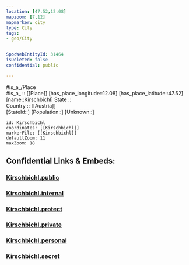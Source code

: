 ```yaml
---
location: [47.52,12.08] 
mapzoom: [7,12] 
mapmarker: city 
type: City
tags:
- geo/City


SpocWebEntityId: 31464
isDeleted: false
confidential: public

---
```

#is_a_/Place  
#is_a_ :: [[Place]] 
[has_place_longitude::12.08] 
[has_place_latitude::47.52] 
[name::Kirschbichl] 
State ::  
Country :: [[Austria]]  
[StateId::] 
[Population::] 
[Unknown::] 


```leaflet
id: Kirschbichl
coordinates: [[Kirschbichl]] 
markerFile: [[Kirschbichl]] 
defaultZoom: 11 
maxZoom: 18
```


## Confidential Links & Embeds: 

### [Kirschbichl.public](/_public/\Earth\Continent\Europe\Europe~Central\Austria\Austrias_States\Tirol\CityKirschbichl.public.md) 

### [Kirschbichl.internal](/_internal/\Earth\Continent\Europe\Europe~Central\Austria\Austrias_States\Tirol\CityKirschbichl.internal.md) 

### [Kirschbichl.protect](/_protect/\Earth\Continent\Europe\Europe~Central\Austria\Austrias_States\Tirol\CityKirschbichl.protect.md) 

### [Kirschbichl.private](/_private/\Earth\Continent\Europe\Europe~Central\Austria\Austrias_States\Tirol\CityKirschbichl.private.md) 

### [Kirschbichl.personal](/_personal/\Earth\Continent\Europe\Europe~Central\Austria\Austrias_States\Tirol\CityKirschbichl.personal.md) 

### [Kirschbichl.secret](/_secret/\Earth\Continent\Europe\Europe~Central\Austria\Austrias_States\Tirol\CityKirschbichl.secret.md)

